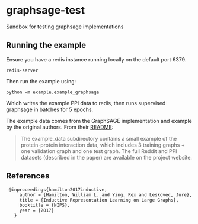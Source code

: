 # graphsage-test

Sandbox for testing graphsage implementations

## Running the example
Ensure you have a redis instance running locally on the default port 6379.
```
redis-server
```
Then run the example using:
```
python -m example.example_graphsage
```
Which writes the example PPI data to redis, then runs supervised graphsage in batches for 5 epochs.

The example data comes from the GraphSAGE implementation and example by the original authors. From their [README](https://github.com/williamleif/GraphSAGE):

> The example_data subdirectory contains a small example of the protein-protein interaction data, which includes 3 training graphs + one validation graph and one test graph. The full Reddit and PPI datasets (described in the paper) are available on the project website.

## References

```
 @inproceedings{hamilton2017inductive,
     author = {Hamilton, William L. and Ying, Rex and Leskovec, Jure},
     title = {Inductive Representation Learning on Large Graphs},
     booktitle = {NIPS},
     year = {2017}
   }
```